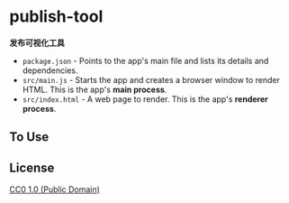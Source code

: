 # publish-tool

**发布可视化工具**

- `package.json` - Points to the app's main file and lists its details and dependencies.
- `src/main.js` - Starts the app and creates a browser window to render HTML. This is the app's **main process**.
- `src/index.html` - A web page to render. This is the app's **renderer process**.

## To Use

## License

[CC0 1.0 (Public Domain)](LICENSE.md)
